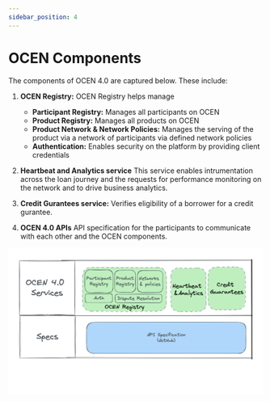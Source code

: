 ```yaml
---
sidebar_position: 4
---
```


# OCEN Components

The components of OCEN 4.0 are captured below. These include:

1. **OCEN Registry:** OCEN Registry helps manage
    * **Participant Registry:** Manages all participants on OCEN
    * **Product Registry:** Manages all products on OCEN
    * **Product Network & Network Policies:** Manages the serving of the product via a network of participants via defined network policies
    * **Authentication:** Enables security on the platform by providing client credentials

2. **Heartbeat and Analytics service** This service enables intrumentation across the loan journey and the requests for performance monitoring on the network and to drive business analytics.

3. **Credit Gurantees service:** Verifies eligibility of a borrower for a credit gurantee.

4. **OCEN 4.0 APIs** API specification for the participants to communicate with each other and the OCEN components.

![OCEN Components](./_images/ocen_components.png "OCEN Components")
